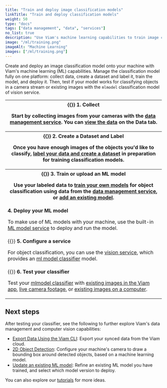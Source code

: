 ```yaml
---
title: "Train and deploy image classification models"
linkTitle: "Train and deploy classification models"
weight: 50
type: "docs"
tags: ["data management", "data", "services"]
no_list: true
description: "Use Viam's machine learning capabilities to train image classification models and deploy these models to your machines."
image: "/ml/training.png"
imageAlt: "Machine Learning"
images: ["/ml/training.png"]
---
```


Create and deploy an image classification model onto your machine with Viam's machine learning (ML) capabilities.
Manage the classification model fully on one platform: collect data, create a dataset and label it, train the model, and deploy it.
Then, test if your model works for classifying objects in a camera stream or existing images with the `mlmodel` classification model of vision service.

<table>
  <tr>
    <th>{{<imgproc src="/ml/collect.svg" class="fill alignright" style="max-width: 300px" declaredimensions=true alt="Collect data">}}
      <b>1. Collect</b>
      <p>Start by collecting images from your cameras with the <a href="/data/">data management service</a>. You can <a href="/data/view/">view the data</a> on the <b>Data tab</b>.</p>
    </th>
  </tr>
  <tr>
    <th>{{<imgproc src="/ml/label.svg" class="fill alignleft" style="max-width: 300px" declaredimensions=true alt="Label data">}}
      <b>2. Create a Dataset and Label</b>
      <p>Once you have enough images of the objects you'd like to classify, <a href="/data/dataset/">label your data and create a dataset</a> in preparation for training classification models.</p>
    </th>
  </tr>
  <tr>
    <th>{{<imgproc src="/ml/train.svg" class="fill alignright" style="max-width: 300px" declaredimensions=true alt="Train models">}}
      <b>3. Train or upload an ML model</b>
      <p>Use your labeled data to <a href="/ml/train-model/">train your own models</a> for object classification using data from the <a href="/data/">data management service</a>, or <a href="/ml/upload-model/">add an existing model</a>.</p>
    </th>
  </tr>
  <tr>
    <td>
      <b>4. Deploy your ML model</b>
      <p>To make use of ML models with your machine, use the built-in <a href="/ml/">ML model service</a> to deploy and run the model.</p>
    </td>
  </tr>
  <tr>
    <td>{{<imgproc src="/ml/configure.svg" class="fill alignleft" style="max-width: 300px" declaredimensions=true alt="Configure a service">}}
      <b>5. Configure a service</b>
      <p>For object classification, you can use the <a href="/ml/vision/">vision service</a>, which provides an <a href="/ml/vision/classification/#configure-an-mlmodel-classifier">ml model classifier</a> model.</p>
</td>
  </tr>
  <tr>
    <td>{{<imgproc src="ml/deploy.svg" class="fill alignright" style="max-width: 300px" declaredimensions=true alt="Deploy your model">}}
      <b>6. Test your classifier</b>
      <p>Test your <a href="/ml/vision/classification/#test-your-classifier">mlmodel classifier</a> with <a href="/ml/vision/classification/#existing-images-in-the-cloud">existing images in the Viam app</a>, <a href="/ml/vision/classification/#live-camera-footage">live camera footage,</a> or <a href="/ml/vision/classification/#existing-images-on-your-machine">existing images on a computer</a>.</p>
    </td>
  </tr>
</table>

## Next steps

After testing your classifier, see the following to further explore Viam's data management and computer vision capabilities:

- [Export Data Using the Viam CLI](/data/export/): Export your synced data from the Viam cloud.
- [2D Object Detection](/ml/vision/detection/): Configure your machine's camera to draw a bounding box around detected objects, based on a machine learning model.
- [Update an existing ML model](/ml/train-model/#train-a-new-version-of-a-model): Refine an existing ML model you have trained, and select which model version to deploy.

You can also explore our [tutorials](/tutorials/) for more ideas.
